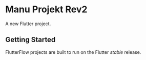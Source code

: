 # Manu Projekt Rev2

A new Flutter project.

## Getting Started

FlutterFlow projects are built to run on the Flutter _stable_ release.
